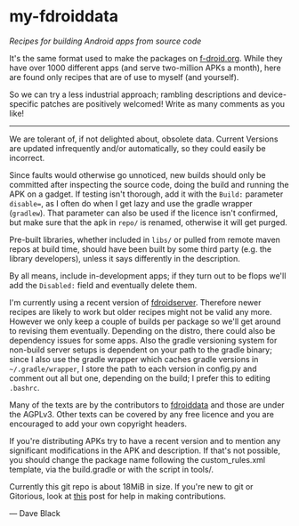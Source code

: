 my-fdroiddata  
==
*Recipes for building Android apps from source code*

It's the same format used to make the packages on [f-droid.org](https://f-droid.org).
While they have over 1000 different apps (and serve two-million APKs a month), here are
found only recipes that are of use to myself (and yourself).

So we can try a less industrial approach; rambling descriptions and device-specific 
patches are positively welcomed! Write as many comments as you like!

-------
We are tolerant of, if not delighted about, obsolete data. 
Current Versions are updated infrequently and/or automatically, so they could easily be 
incorrect.

Since faults would otherwise go unnoticed, new builds should only be
committed after inspecting the source code, doing the build and running the APK on 
a gadget. If testing isn't thorough, add it with the `Build:` parameter `disable=`, 
as I often do when I get lazy and use the gradle wrapper (`gradlew`).
That parameter can also be used if the licence isn't confirmed, but make sure
that the apk in `repo/` is renamed, otherwise it will get purged.

Pre-built libraries, whether included in `libs/` or pulled from remote maven repos 
at build time, should have been built by some third party (e.g. the library developers), 
unless it says differently in the description.

By all means, include in-development apps; if they turn out to be flops
we'll add the `Disabled:` field and eventually delete them.

I'm currently using a recent version of 
[fdroidserver](https://gitorious.org/f-droid/fdroidserver).
Therefore newer recipes are likely to work but older recipes might not be
valid any more. However we only keep a couple of builds per package so
we'll get around to revising them eventually.
Depending on the distro, there could also be dependency issues for some apps.
Also the gradle versioning system for non-build server setups is
dependent on your path to the gradle binary; since I also use the gradle wrapper
which caches gradle versions in `~/.gradle/wrapper`, I store the path to each version 
in config.py and comment out all but one, depending on the build; I prefer this
to editing `.bashrc`.

Many of the texts are by the contributors to 
[fdroiddata](https://gitorious.org/f-droid/fdroiddata) and those are under the AGPLv3. 
Other texts can be covered by any free licence and you are encouraged 
to add your own copyright headers.

If you're distributing APKs try to have a recent version and to
mention any significant modifications in the APK and description. If that's
not possible, you should change the package name following the custom\_rules.xml 
template, via the build.gradle or with the script in tools/.

Currently this git repo is about 18MiB in size.
If you're new to git or Gitorious, look at 
[this](https://f-droid.org/forums/topic/adding-apps-with-git) post
for help in making contributions.

&mdash; Dave Black
